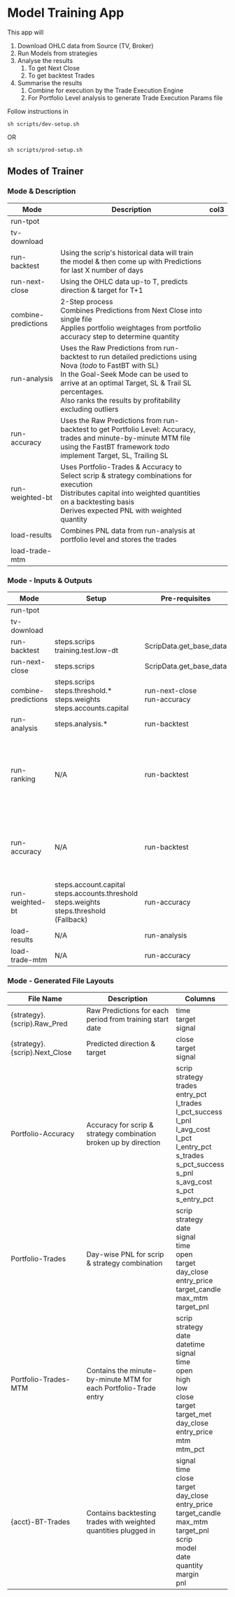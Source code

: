 # Model Training App

This app will

1. Download OHLC data from Source (TV, Broker)
2. Run Models from strategies
3. Analyse the results
    1. To get Next Close
    2. To get backtest Trades
4. Summarise the results
    1. Combine for execution by the Trade Execution Engine
    2. For Portfolio Level analysis to generate Trade Execution Params file

Follow instructions in

```commandline
sh scripts/dev-setup.sh
```

OR

```commandline
sh scripts/prod-setup.sh
```

## Modes of Trainer

### Mode & Description

| Mode                | Description                                                                                                                                                                                                                                                                  | col3 |
|---------------------|------------------------------------------------------------------------------------------------------------------------------------------------------------------------------------------------------------------------------------------------------------------------------|------|
| run-tpot            |                                                                                                                                                                                                                                                                              |      |
| tv-download         |                                                                                                                                                                                                                                                                              |      |
| run-backtest        | Using the scrip's historical data will train the model & then come up with Predictions for last X number of days                                                                                                                                                             |      |
| run-next-close      | Using the OHLC data up-to T, predicts direction & target for T+1                                                                                                                                                                                                             |      |
| combine-predictions | 2-Step process <br/>Combines Predictions from Next Close into single file<br/>Applies portfolio weightages from portfolio accuracy step to determine quantity                                                                                                                |      |
| run-analysis        | Uses the Raw Predictions from run-backtest to run detailed predictions using Nova (*todo* to FastBT with SL)<br/>In the Goal-Seek Mode can be used to arrive at an optimal Target, SL & Trail SL percentages.<br/>Also ranks the results by profitability excluding outliers |      |
| run-accuracy        | Uses the Raw Predictions from run-backtest to get Portfolio Level: Accuracy, trades and minute-by-minute MTM file using the FastBT framework *todo* implement Target, SL, Trailing SL                                                                                        |      |
| run-weighted-bt     | Uses Portfolio-Trades & Accuracy to <br/>Select scrip & strategy combinations for execution <br/>Distributes capital into weighted quantities on a backtesting basis<br/>Derives expected PNL with weighted quantity                                                         |      |
| load-results        | Combines PNL data from run-analysis at portfolio level and stores the trades                                                                                                                                                                                                 |      |
| load-trade-mtm      |                                                                                                                                                                                                                                                                              |      |

### Mode - Inputs & Outputs

| Mode                | Setup                                                                                                | Pre-requisites                  | Inputs                                                               | Outputs                                                                                                                                             |
|---------------------|------------------------------------------------------------------------------------------------------|---------------------------------|----------------------------------------------------------------------|-----------------------------------------------------------------------------------------------------------------------------------------------------|
| run-tpot            |                                                                                                      |                                 |                                                                      |                                                                                                                                                     |
| tv-download         |                                                                                                      |                                 |                                                                      |                                                                                                                                                     |
| run-backtest        | steps.scrips<br/>training.test.low-dt                                                                | ScripData.get_base_data         | N/A                                                                  | File: {scrip}/{strategy}.{scrip}.Raw_Pred                                                                                                           |
| run-next-close      | steps.scrips                                                                                         | ScripData.get_base_data         | N/A                                                                  | File: {scrip}/{strategy}.{scrip}.Next_Close                                                                                                         |
| combine-predictions | steps.scrips<br/>steps.threshold.*<br/>steps.weights<br/>steps.accounts.capital                      | run-next-close<br/>run-accuracy | {scrip}/{strategy}.{scrip}.Next_Close<br/>summary/Portfolio-Accuracy | #todo                                                                                                                                               |
| run-analysis        | steps.analysis.*                                                                                     | run-backtest                    | {scrip}/{strategy}.{scrip}.Raw_Pred                                  | Variable: ra_list (Dict)                                                                                                                            |
| run-ranking         | N/A                                                                                                  | run-backtest                    | {scrip}/{strategy}.{scrip}.Raw_Pred                                  | Files: <br/>{scrip}/{scrip}.Rank<br/>{scrip}/{scrip}.Summary<br/>summary/Portfolio-Rank<br/>summary/Portfolio-Rank.sql<br/>summary/Portfolio-Trades |
| run-accuracy        | N/A                                                                                                  | run-backtest                    | {scrip}/{strategy}.{scrip}.Raw_Pred                                  | Files:<br/>summary/Portfolio-Accuracy<br/>summary/Portfolio-Trades<br/>summary/Portfolio-Trades-MTM                                                 |
| run-weighted-bt     | steps.account.capital<br/>steps.accounts.threshold<br/>steps.weights<br/> steps.threshold (Fallback) | run-accuracy                    | summary/Portfolio-Accuracy                                           | File: summary/{acct}-BT-Trades                                                                                                                      |
| load-results        | N/A                                                                                                  | run-analysis                    | Variable: ra_list (Dict)                                             | File: summary/{scrip}<br/>Table: TrainingResult                                                                                                     |
| load-trade-mtm      | N/A                                                                                                  | run-accuracy                    | File:summary/Portfolio-Trades-MTM                                    | Table: TradesMTM                                                                                                                                    |

### Mode - Generated File Layouts

| File Name                     | Description                                                      | Columns                                                                                                                                                                                                         |
|-------------------------------|------------------------------------------------------------------|-----------------------------------------------------------------------------------------------------------------------------------------------------------------------------------------------------------------|
| {strategy}.{scrip}.Raw_Pred   | Raw Predictions for each period from training start date         | time<br/>target<br/>signal                                                                                                                                                                                      |
| {strategy}.{scrip}.Next_Close | Predicted direction & target                                     | close<br/>target<br/>signal                                                                                                                                                                                     |
| Portfolio-Accuracy            | Accuracy for scrip & strategy combination broken up by direction | scrip<br/>strategy<br/>trades<br/>entry_pct<br/>l_trades<br/>l_pct_success<br/>l_pnl<br/>l_avg_cost<br/>l_pct<br/>l_entry_pct<br/>s_trades<br/>s_pct_success<br/>s_pnl<br/>s_avg_cost<br/>s_pct<br/>s_entry_pct |
| Portfolio-Trades              | Day-wise PNL for scrip & strategy combination                    | scrip<br/>strategy<br/>date<br/>signal<br/>time<br/>open<br/>target<br/>day_close<br/>entry_price<br/>target_candle<br/>max_mtm<br/>target_pnl                                                                  |
| Portfolio-Trades-MTM          | Contains the minute-by-minute MTM for each Portfolio-Trade entry | scrip<br/>strategy<br/>date<br/>datetime<br/>signal<br/>time<br/>open<br/>high<br/>low<br/>close<br/>target<br/>target_met<br/>day_close<br/>entry_price<br/>mtm<br/>mtm_pct                                    |
| {acct}-BT-Trades              | Contains backtesting trades with weighted quantities plugged in  | signal<br/>time<br/>close<br/>target<br/>day_close<br/>entry_price<br/>target_candle<br/>max_mtm<br/>target_pnl<br/>scrip<br/>model<br/>date<br/>quantity<br/>margin<br/>pnl                                    |